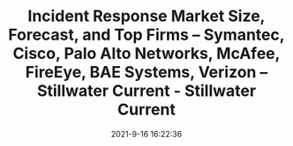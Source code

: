 ---
"title": "Incident Response Market Size, Forecast, and Top Firms – Symantec, Cisco, Palo Alto Networks, McAfee, FireEye, BAE Systems, Verizon – Stillwater Current - Stillwater Current"
"date": "2021-9-16 16:22:36"
"feed_name": "GOOGLENEWSMINING"
"feed_website": "https://news.google.com/search?q=mining%2Bincident&hl=en-US&gl=US&ceid=US:en"
"feed_rss": "https://news.google.com/rss/search?q=mining%2Bincident&hl=en-US&gl=US&ceid=US:en"
"link": "https://www.stillwatercurrent.com/incident-response-market-applications-types-and-future-outlook-report/"
"file": "_posts/2021-1-1-8b8c5d26ab16ff219fd69c7f9d3a19012923a02a.md"
"accident": "1"
"drilling": "0"
---